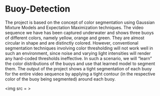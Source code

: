 # Buoy-Detection
The project is based on the concept of color segmentation using Gaussian Mixture Models and
Expectation Maximization techniques. The video sequence we have has been captured underwater
and shows three buoys of different colors, namely yellow, orange and green. They are almost circular in shape
and are distinctly colored. However, conventional segmentation techniques involving color thresholding will
not work well in such an environment, since noise and varying light intensities will render any hard-coded
thresholds ineffective. In such a scenario, we will “learn” the color distributions of the buoys and use that 
learned model to segment them. The output of the project shows a tight segmentation of each buoy for
the entire video sequence by applying a tight contour (in the respective color of the buoy being segmented)
around each buoy.

<img src = >
